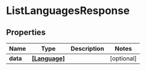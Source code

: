 # ListLanguagesResponse

## Properties

Name | Type | Description | Notes
------------ | ------------- | ------------- | -------------
**data** | [**[Language]**](Language.md) |  | [optional] 


